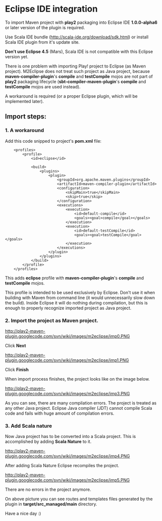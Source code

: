 # Eclipse IDE integration #

To import Maven project with **play2** packaging into Eclipse IDE **1.0.0-alpha6** or later version of the plugin is required.

Use Scala IDE bundle (http://scala-ide.org/download/sdk.html) or install Scala IDE plugin from it's update site.

**Don't use Eclipse 4.5** (Mars), Scala IDE is not compatible with this Eclipse version yet.

There is one problem with importing Play! project to Eclipse (as Maven project).
M2Eclipse does not treat such project as Java project, because **maven-compiler-plugin**'s **compile** and **testCompile**
mojos are not part of **play2** packaging lifecycle (**sbt-compiler-maven-plugin**'s **compile** and **testCompile** mojos are used instead).

A workaround is required (or a proper Eclipse plugin, which will be implemented later).

## Import steps: ##

### 1. A workaround ###

Add this code snipped to project's **pom.xml** file:

```
    <profiles>
        <profile>
            <id>eclipse</id>

            <build>
                <plugins>
                    <plugin>
                        <groupId>org.apache.maven.plugins</groupId>
                        <artifactId>maven-compiler-plugin</artifactId>
                        <configuration>
                            <skipMain>true</skipMain>
                            <skip>true</skip>
                        </configuration>
                        <executions>
                            <execution>
                                <id>default-compile</id>
                                <goals><goal>compile</goal></goals>
                            </execution>
                            <execution>
                                <id>default-testCompile</id>
                                <goals><goal>testCompile</goal></goals>
                            </execution>
                        </executions>
                    </plugin>
                </plugins>
            </build>
        </profile>
    </profiles>
```

This adds **eclipse** profile with **maven-compiler-plugin**'s **compile** and **testCompile** mojos.

This profile is intended to be used exclusively by Eclipse. Don't use it when building with Maven from command line (it would unnecessarily slow down the build).
Inside Eclipse it will do nothing during compilation, but this is enough to properly recognize imported project as Java project.

### 2. Import the project as Maven project. ###

http://play2-maven-plugin.googlecode.com/svn/wiki/images/m2eclipse/imp0.PNG

Click **Next**

http://play2-maven-plugin.googlecode.com/svn/wiki/images/m2eclipse/imp1.PNG

Click **Finish**

When import process finishes, the project looks like on the image below.

http://play2-maven-plugin.googlecode.com/svn/wiki/images/m2eclipse/imp3.PNG

As you can see, there are many compilation errors. The project is treated as any other Java project. Eclipse Java compiler (JDT) cannot compile Scala code and fails with huge amount of compilation errors.

### 3. Add Scala nature ###

Now Java project has to be converted into a Scala project. This is accomplished by adding **Scala Nature** to it.

http://play2-maven-plugin.googlecode.com/svn/wiki/images/m2eclipse/imp4.PNG

After adding Scala Nature Eclipse recompiles the project.

http://play2-maven-plugin.googlecode.com/svn/wiki/images/m2eclipse/imp5.PNG

There are no errors in the project anymore.

On above picture you can see routes and templates files generated by the plugin in **target/src\_managed/main** directory.


Have a nice day :)